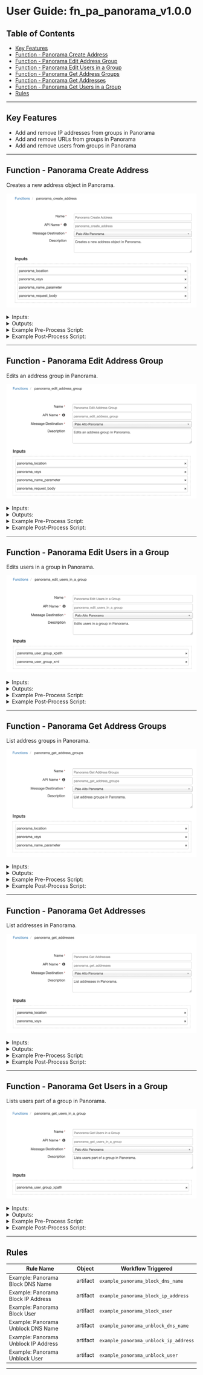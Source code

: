 <!--
  This User README.md is generated by running:
  "resilient-circuits docgen -p fn_pa_panorama --only-user-guide"

  It is best edited using a Text Editor with a Markdown Previewer. VS Code
  is a good example. Checkout https://guides.github.com/features/mastering-markdown/
  for tips on writing with Markdown

  If you make manual edits and run docgen again, a .bak file will be created

  Store any screenshots in the "doc/screenshots" directory and reference them like:
  ![screenshot: screenshot_1](./screenshots/screenshot_1.png)
-->

# **User Guide:** fn\_pa\_panorama\_v1.0.0

## Table of Contents
- [Key Features](#key-features)
- [Function - Panorama Create Address](#function---panorama-create-address)
- [Function - Panorama Edit Address Group](#function---panorama-edit-address-group)
- [Function - Panorama Edit Users in a Group](#function---panorama-edit-users-in-a-group)
- [Function - Panorama Get Address Groups](#function---panorama-get-address-groups)
- [Function - Panorama Get Addresses](#function---panorama-get-addresses)
- [Function - Panorama Get Users in a Group](#function---panorama-get-users-in-a-group)
- [Rules](#rules)

---

## Key Features
<!--
  List the Key Features of the Integration
-->
* Add and remove IP addresses from groups in Panorama
* Add and remove URLs from groups in Panorama
* Add and remove users from groups in Panorama

---

## Function - Panorama Create Address
Creates a new address object in Panorama.

 ![screenshot: fn-panorama-create-address ](./screenshots/fn-panorama-create-address.png)

<details><summary>Inputs:</summary>
<p>

| Name | Type | Required | Example | Tooltip |
| ---- | :--: | :------: | ------- | ------- |
| `panorama_location` | `select` | Yes | `-` | The location of the entry |
| `panorama_vsys` | `text` | No | `-` | The name of the vsys when location type is 'vsys' or 'panorama-pushed' |
| `panorama_name_parameter` | `text` | No | `-` | Useful to return back one item, ie: 1 Address Group |
| `panorama_request_body` | `textarea` | No | `-` | - |

</p>
</details>

<details><summary>Outputs:</summary>
<p>

```python
results = {
  "content": {
    "@code": "20",
    "@status": "success",
    "msg": "command succeeded"
  },
  "inputs": {
    "panorama_location": {
      "id": 801,
      "name": "vsys"
    },
    "panorama_name_parameter": "8.8.8.8",
    "panorama_request_body": {
      "content": "{\n\"entry\": {\n  \"@name\": \"8.8.8.8\",\n  \"description\": \"8.8.8.8\",\n  \"ip-netmask\": \"8.8.8.8\"\n}\n}",
      "format": "text"
    },
    "panorama_vsys": "vsys1"
  },
  "metrics": {
    "execution_time_ms": 182,
    "host": "",
    "package": "fn-pa-panorama",
    "package_version": "1.0.0",
    "timestamp": "2019-06-25 15:21:23",
    "version": "1.0"
  },
  "raw": "{\"msg\": \"command succeeded\", \"@status\": \"success\", \"@code\": \"20\"}",
  "reason": null,
  "success": true,
  "version": "1.0"
}
```

</p>
</details>

<details><summary>Example Pre-Process Script:</summary>
<p>

```python
inputs.panorama_location = "vsys"
inputs.panorama_vsys = "vsys1"
inputs.panorama_name_parameter = artifact.value

body = '''{{
"entry": {{
  "@name": "{}",
  "description": "{}",
  "fqdn": "{}"
}}
}}'''.format(artifact.value, artifact.value, artifact.value)

inputs.panorama_request_body = body
```

</p>
</details>

<details><summary>Example Post-Process Script:</summary>
<p>

```python
```

</p>
</details>

---
## Function - Panorama Edit Address Group
Edits an address group in Panorama.

 ![screenshot: fn-panorama-edit-address-group ](./screenshots/fn-panorama-edit-address-group.png)

<details><summary>Inputs:</summary>
<p>

| Name | Type | Required | Example | Tooltip |
| ---- | :--: | :------: | ------- | ------- |
| `panorama_location` | `select` | Yes | `-` | The location of the entry |
| `panorama_vsys` | `text` | No | `-` | The name of the vsys when location type is 'vsys' or 'panorama-pushed' |
| `panorama_name_parameter` | `text` | No | `-` | Useful to return back one item, ie: 1 Address Group |
| `panorama_request_body` | `textarea` | No | `-` | - |

</p>
</details>

<details><summary>Outputs:</summary>
<p>

```python
results = {
  "content": {
    "@code": "20",
    "@status": "success",
    "msg": "command succeeded"
  },
  "inputs": {
    "panorama_location": {
      "id": 801,
      "name": "vsys"
    },
    "panorama_name_parameter": "Blocked Group",
    "panorama_request_body": {
      "content": "{\n  \"entry\": {\n    \"@name\": \"Blocked Group\",\n    \"description\": \"None\",\n    \"static\": {\n      \"member\": [\"Test\", \"google.com\"]\n    }\n    }\n  }",
      "format": "text"
    },
    "panorama_vsys": "vsys1"
  },
  "metrics": {
    "execution_time_ms": 182,
    "host": "",
    "package": "fn-pa-panorama",
    "package_version": "1.0.0",
    "timestamp": "2019-06-25 15:19:10",
    "version": "1.0"
  },
  "raw": "{\"msg\": \"command succeeded\", \"@status\": \"success\", \"@code\": \"20\"}",
  "reason": null,
  "success": true,
  "version": "1.0"
}
```

</p>
</details>

<details><summary>Example Pre-Process Script:</summary>
<p>

```python
def list_to_json_str(l):
  string_list = "["
  for item in l:
    string_list = string_list + '"' + item + '"'
    if item != l[-1]:
      string_list = string_list + ", "
  return string_list + "]"

inputs.panorama_location = "vsys"
inputs.panorama_vsys = "vsys1"

dns_name = ""
group = workflow.properties.panorama_address_groups.content.result.entry[0]

# If new address was created
if workflow.properties.panorama_create_address is not None:
  dns_name = artifact.value
# Else find it in the list of addresses
else:
  addresses = workflow.properties.panorama_address_list.content.result.entry
  for address in addresses:
    if address["fqdn"] == artifact.value:
      dns_name = address["@name"]
      break

group_name = group["@name"]
des = group["description"]

if group["static"]["member"]:
  member_list = group["static"]["member"]
else:
  member_list = []
if dns_name not in member_list:
  member_list.append(dns_name)

inputs.panorama_name_parameter = group_name

body = '''{{
  "entry": {{
    "@name": "{}",
    "description": "{}",
    "static": {{
      "member": {}
    }}
    }}
  }}'''.format(group_name, des, list_to_json_str(member_list))

inputs.panorama_request_body = body

```

</p>
</details>

<details><summary>Example Post-Process Script:</summary>
<p>

```python
```

</p>
</details>

---
## Function - Panorama Edit Users in a Group
Edits users in a group in Panorama.

 ![screenshot: fn-panorama-edit-users-in-a-group ](./screenshots/fn-panorama-edit-users-in-a-group.png)

<details><summary>Inputs:</summary>
<p>

| Name | Type | Required | Example | Tooltip |
| ---- | :--: | :------: | ------- | ------- |
| `panorama_user_group_xpath` | `text` | No | `/config/shared/local-user-database/user-group/entry[@name='Blocked_Users']` | xpath to the user group you want to use |
| `panorama_user_group_xml` | `textarea` | No | `-` | xml structure indicating which users are members of the group |

</p>
</details>

<details><summary>Outputs:</summary>
<p>

```python
results = {
    "content": {
        "response": {
            "@code": "20", 
            "@status": "success", 
            "msg": "command succeeded"
        }, 
        "xml_response": "<response status=\"success\" code=\"20\"><msg>command succeeded</msg></response>"
    }, 
    "inputs": {
        "panorama_user_group_xml": {
            "content": "\n<entry name=\"Blocked_Users\">\n    <user>\n      <member>Blocked_User</member>\n    </user>\n</entry>\n", 
            "format": "text"
        }, 
        "panorama_user_group_xpath": "/config/shared/local-user-database/user-group/entry[@name='Blocked_Users']"
    }, 
    "metrics": {
        "execution_time_ms": 201, 
        "host": "", 
        "package": "fn-pa-panorama", 
        "package_version": "1.0.0", 
        "timestamp": "2019-06-27 10:50:50", 
        "version": "1.0"
    }, 
    "raw": "{\"response\": {\"@status\": \"success\", \"@code\": \"20\", \"msg\": \"command succeeded\"}, \"xml_response\": \"<response status=\\\"success\\\" code=\\\"20\\\"><msg>command succeeded</msg></response>\"}", 
    "reason": null, 
    "success": true, 
    "version": "1.0"
}
```

</p>
</details>

<details><summary>Example Pre-Process Script:</summary>
<p>

```python
###
# Set this to the name of the user group you wish to add a user to
group_name = "Blocked_Users"

# Set this to the xpath of the group you are interested in
inputs.panorama_user_group_xpath = "/config/shared/local-user-database/user-group/entry[@name='{}']".format(group_name)
###

users_list = workflow.properties.panorama_users.content.user_list

# Add new user to the 'users_list' if it is not already in the group
if artifact.value not in users_list:
  users_list.append(artifact.value)

# Build xml which the funciton will send to Panorama
panorama_xml = '''
<entry name="{}">
    <user>'''.format(group_name)

# Add member nodes with the username to the xml string
for user in users_list:
  panorama_xml = panorama_xml + "\n      <member>" + user + "</member>"

# Add the ending of the xml to the string
xml_ending = """
    </user>
</entry>
"""
panorama_xml = panorama_xml + xml_ending

inputs.panorama_user_group_xml = panorama_xml

```

</p>
</details>

<details><summary>Example Post-Process Script:</summary>
<p>

```python
```

</p>
</details>

---
## Function - Panorama Get Address Groups
List address groups in Panorama.

 ![screenshot: fn-panorama-get-address-groups ](./screenshots/fn-panorama-get-address-groups.png)

<details><summary>Inputs:</summary>
<p>

| Name | Type | Required | Example | Tooltip |
| ---- | :--: | :------: | ------- | ------- |
| `panorama_location` | `select` | Yes | `-` | The location of the entry |
| `panorama_vsys` | `text` | No | `-` | The name of the vsys when location type is 'vsys' or 'panorama-pushed' |
| `panorama_name_parameter` | `text` | No | `-` | Useful to return back one item, ie: 1 Address Group |

</p>
</details>

<details><summary>Outputs:</summary>
<p>

```python
results = {
  "content": {
    "@code": "19",
    "@status": "success",
    "result": {
      "@count": "1",
      "@total-count": "1",
      "entry": [
        {
          "@location": "vsys",
          "@name": "Blocked Group",
          "@vsys": "vsys1",
          "description": "None",
          "static": {
            "member": [
              "Test",
              "google.com"
            ]
          }
        }
      ]
    }
  },
  "inputs": {
    "panorama_location": {
      "id": 801,
      "name": "vsys"
    },
    "panorama_name_parameter": "Blocked Group",
    "panorama_vsys": "vsys1"
  },
  "metrics": {
    "execution_time_ms": 243,
    "host": "brians-mbp.cambridge.ibm.com",
    "package": "fn-pa-panorama",
    "package_version": "1.0.0",
    "timestamp": "2019-06-25 15:21:21",
    "version": "1.0"
  },
  "raw": "{\"@status\": \"success\", \"@code\": \"19\", \"result\": {\"@total-count\": \"1\", \"entry\": [{\"@vsys\": \"vsys1\", \"@location\": \"vsys\", \"static\": {\"member\": [\"Test\", \"google.com\"]}, \"@name\": \"Blocked Group\", \"description\": \"None\"}], \"@count\": \"1\"}}",
  "reason": null,
  "success": true,
  "version": "1.0"
}
```

</p>
</details>

<details><summary>Example Pre-Process Script:</summary>
<p>

```python
inputs.panorama_location = "vsys"
inputs.panorama_vsys = "vsys1"
inputs.panorama_name_parameter = "Blocked Group"
```

</p>
</details>

<details><summary>Example Post-Process Script:</summary>
<p>

```python
```

</p>
</details>

---
## Function - Panorama Get Addresses
List addresses in Panorama.

 ![screenshot: fn-panorama-get-addresses ](./screenshots/fn-panorama-get-addresses.png)

<details><summary>Inputs:</summary>
<p>

| Name | Type | Required | Example | Tooltip |
| ---- | :--: | :------: | ------- | ------- |
| `panorama_location` | `select` | Yes | `-` | The location of the entry |
| `panorama_vsys` | `text` | No | `-` | The name of the vsys when location type is 'vsys' or 'panorama-pushed' |

</p>
</details>

<details><summary>Outputs:</summary>
<p>

```python
results = {
  "content": {
    "@code": "19",
    "@status": "success",
    "result": {
      "@count": "3",
      "@total-count": "3",
      "entry": [
        {
          "@location": "vsys",
          "@name": "Test",
          "@vsys": "vsys1",
          "ip-netmask": "1.1.1.1"
        },
        {
          "@location": "vsys",
          "@name": "9.9.9.9",
          "@vsys": "vsys1",
          "description": "9.9.9.9",
          "ip-netmask": "9.9.9.9"
        },
        {
          "@location": "vsys",
          "@name": "google.com",
          "@vsys": "vsys1",
          "description": "google.com",
          "fqdn": "google.com"
        }
      ]
    }
  },
  "inputs": {
    "panorama_location": {
      "id": 801,
      "name": "vsys"
    },
    "panorama_vsys": "vsys1"
  },
  "metrics": {
    "execution_time_ms": 264,
    "host": "",
    "package": "fn-pa-panorama",
    "package_version": "1.0.0",
    "timestamp": "2019-06-25 14:57:42",
    "version": "1.0"
  },
  "raw": "{\"@status\": \"success\", \"@code\": \"19\", \"result\": {\"@total-count\": \"3\", \"entry\": [{\"@vsys\": \"vsys1\", \"@location\": \"vsys\", \"ip-netmask\": \"1.1.1.1\", \"@name\": \"Test\"}, {\"@vsys\": \"vsys1\", \"@location\": \"vsys\", \"ip-netmask\": \"9.9.9.9\", \"@name\": \"9.9.9.9\", \"description\": \"9.9.9.9\"}, {\"@vsys\": \"vsys1\", \"@location\": \"vsys\", \"@name\": \"google.com\", \"description\": \"google.com\", \"fqdn\": \"google.com\"}], \"@count\": \"3\"}}",
  "reason": null,
  "success": true,
  "version": "1.0"
}
```

</p>
</details>

<details><summary>Example Pre-Process Script:</summary>
<p>

```python
inputs.panorama_location = "vsys"
inputs.panorama_vsys = "vsys1"
```

</p>
</details>

<details><summary>Example Post-Process Script:</summary>
<p>

```python
```

</p>
</details>

---
## Function - Panorama Get Users in a Group
Lists users part of a group in Panorama.

 ![screenshot: fn-panorama-get-users-in-a-group ](./screenshots/fn-panorama-get-users-in-a-group.png)

<details><summary>Inputs:</summary>
<p>

| Name | Type | Required | Example | Tooltip |
| ---- | :--: | :------: | ------- | ------- |
| `panorama_user_group_xpath` | `text` | No | `/config/shared/local-user-database/user-group/entry[@name='Blocked_Users']` | xpath to the user group you want to use |

</p>
</details>

<details><summary>Outputs:</summary>
<p>

```python
results = {
    "content": {
        "response": {
            "@code": "19", 
            "@status": "success", 
            "result": {
                "@count": "1", 
                "@total-count": "1", 
                "entry": {
                    "@admin": "admin", 
                    "@dirtyId": "14", 
                    "@name": "Blocked_Users", 
                    "@time": "2019/06/27 07:45:48"
                }
            }
        }, 
        "user_list": [], 
        "xml_response": "<response status=\"success\" code=\"19\"><result total-count=\"1\" count=\"1\">\n  <entry name=\"Blocked_Users\" admin=\"admin\" dirtyId=\"14\" time=\"2019/06/27 07:45:48\"/>\n</result></response>"
    }, 
    "inputs": {
        "panorama_user_group_xpath": "/config/shared/local-user-database/user-group/entry[@name='Blocked_Users']"
    }, 
    "metrics": {
        "execution_time_ms": 200, 
        "host": "", 
        "package": "fn-pa-panorama", 
        "package_version": "1.0.0", 
        "timestamp": "2019-06-27 10:47:52", 
        "version": "1.0"
    }, 
    "raw": "{\"response\": {\"@status\": \"success\", \"@code\": \"19\", \"result\": {\"@total-count\": \"1\", \"@count\": \"1\", \"entry\": {\"@name\": \"Blocked_Users\", \"@admin\": \"admin\", \"@dirtyId\": \"14\", \"@time\": \"2019/06/27 07:45:48\"}}}, \"user_list\": [], \"xml_response\": \"<response status=\\\"success\\\" code=\\\"19\\\"><result total-count=\\\"1\\\" count=\\\"1\\\">\\n  <entry name=\\\"Blocked_Users\\\" admin=\\\"admin\\\" dirtyId=\\\"14\\\" time=\\\"2019/06/27 07:45:48\\\"/>\\n</result></response>\"}", 
    "reason": null, 
    "success": true, 
    "version": "1.0"
}
```

</p>
</details>

<details><summary>Example Pre-Process Script:</summary>
<p>

```python
# Set this to the xpath of the group you are interested in
inputs.panorama_user_group_xpath = "/config/shared/local-user-database/user-group/entry[@name='Blocked_Users']"
```

</p>
</details>

<details><summary>Example Post-Process Script:</summary>
<p>

```python
```

</p>
</details>

---



## Rules
| Rule Name | Object | Workflow Triggered |
| --------- | ------ | ------------------ |
| Example: Panorama Block DNS Name | artifact | `example_panorama_block_dns_name` |
| Example: Panorama Block IP Address | artifact | `example_panorama_block_ip_address` |
| Example: Panorama Block User | artifact | `example_panorama_block_user` |
| Example: Panorama Unblock DNS Name | artifact | `example_panorama_unblock_dns_name` |
| Example: Panorama Unblock IP Address | artifact | `example_panorama_unblock_ip_address` |
| Example: Panorama Unblock User | artifact | `example_panorama_unblock_user` |
---

<!--
## Inform Resilient Users
  Use this section to optionally provide additional information so that Resilient playbook 
  designer can get the maximum benefit of your integration.
-->